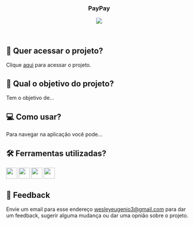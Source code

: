 <h3 align="center">
 PayPay
</h3>

<p align="center">
  <img src="https://img.shields.io/badge/status-em%20andamento-orange?style=for-the-badge"/>
</p>

<br>

## 🔗 Quer acessar o projeto?

Clique [aqui](https://pacode-team.netlify.app/) para acessar o projeto.

## 🏹 Qual o objetivo do projeto?

Tem o objetivo de...

## 💻 Como usar?

Para navegar na aplicação você pode...

## 🛠️ Ferramentas utilizadas?

<div>
  <img height=30 src="https://img.shields.io/badge/HTML5-E34F26?style=for-the-badge&logo=html5&logoColor=white">
  <img height=30 src="https://img.shields.io/badge/CSS3-1572B6?style=for-the-badge&logo=css3&logoColor=white">
  <img height=30 src="https://img.shields.io/badge/JavaScript-F7DF1E?style=for-the-badge&logo=javascript&logoColor=black">
  <img height=30 src="https://img.shields.io/badge/React-20232A?style=for-the-badge&logo=react&logoColor=61DAFB">
</div>

## 💬 Feedback

Envie um email para esse endereço <wesleyeugenio3@gmail.com> para dar um feedback, sugerir alguma mudança ou dar uma opnião sobre o projeto.
